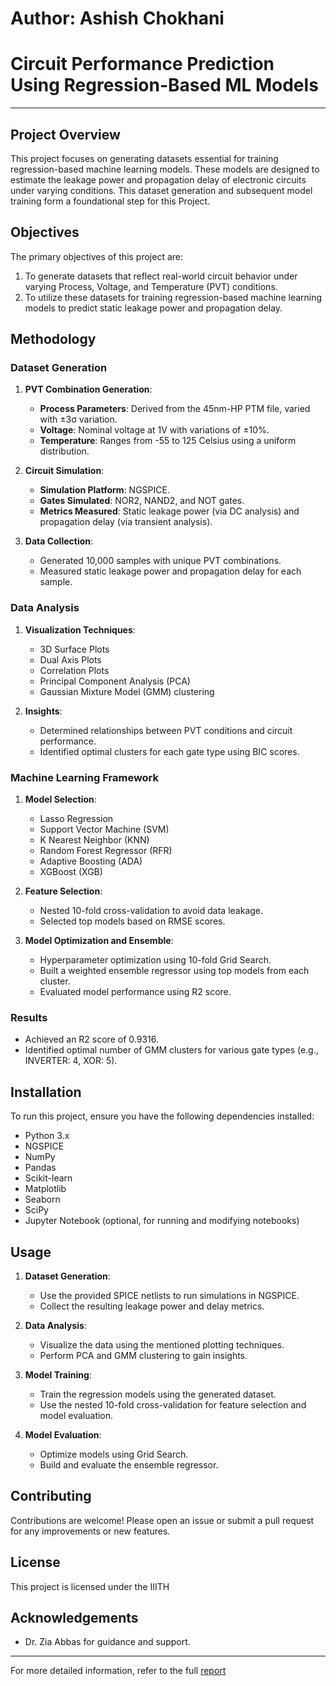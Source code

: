 # Author: Ashish Chokhani

# Circuit Performance Prediction Using Regression-Based ML Models

--- 
## Project Overview

This project focuses on generating datasets essential for training regression-based machine learning models. These models are designed to estimate the leakage power and propagation delay of electronic circuits under varying conditions. This dataset generation and subsequent model training form a foundational step for this Project.

## Objectives

The primary objectives of this project are:
1. To generate datasets that reflect real-world circuit behavior under varying Process, Voltage, and Temperature (PVT) conditions.
2. To utilize these datasets for training regression-based machine learning models to predict static leakage power and propagation delay.

## Methodology

### Dataset Generation

1. **PVT Combination Generation**:
   - **Process Parameters**: Derived from the 45nm-HP PTM file, varied with ±3σ variation.
   - **Voltage**: Nominal voltage at 1V with variations of ±10%.
   - **Temperature**: Ranges from -55 to 125 Celsius using a uniform distribution.

2. **Circuit Simulation**:
   - **Simulation Platform**: NGSPICE.
   - **Gates Simulated**: NOR2, NAND2, and NOT gates.
   - **Metrics Measured**: Static leakage power (via DC analysis) and propagation delay (via transient analysis).

3. **Data Collection**:
   - Generated 10,000 samples with unique PVT combinations.
   - Measured static leakage power and propagation delay for each sample.

### Data Analysis

1. **Visualization Techniques**:
   - 3D Surface Plots
   - Dual Axis Plots
   - Correlation Plots
   - Principal Component Analysis (PCA)
   - Gaussian Mixture Model (GMM) clustering

2. **Insights**:
   - Determined relationships between PVT conditions and circuit performance.
   - Identified optimal clusters for each gate type using BIC scores.

### Machine Learning Framework

1. **Model Selection**:
   - Lasso Regression
   - Support Vector Machine (SVM)
   - K Nearest Neighbor (KNN)
   - Random Forest Regressor (RFR)
   - Adaptive Boosting (ADA)
   - XGBoost (XGB)

2. **Feature Selection**:
   - Nested 10-fold cross-validation to avoid data leakage.
   - Selected top models based on RMSE scores.

3. **Model Optimization and Ensemble**:
   - Hyperparameter optimization using 10-fold Grid Search.
   - Built a weighted ensemble regressor using top models from each cluster.
   - Evaluated model performance using R2 score.

### Results

- Achieved an R2 score of 0.9316.
- Identified optimal number of GMM clusters for various gate types (e.g., INVERTER: 4, XOR: 5).

## Installation

To run this project, ensure you have the following dependencies installed:

- Python 3.x
- NGSPICE
- NumPy
- Pandas
- Scikit-learn
- Matplotlib
- Seaborn
- SciPy
- Jupyter Notebook (optional, for running and modifying notebooks)

## Usage

1. **Dataset Generation**:
   - Use the provided SPICE netlists to run simulations in NGSPICE.
   - Collect the resulting leakage power and delay metrics.

2. **Data Analysis**:
   - Visualize the data using the mentioned plotting techniques.
   - Perform PCA and GMM clustering to gain insights.

3. **Model Training**:
   - Train the regression models using the generated dataset.
   - Use the nested 10-fold cross-validation for feature selection and model evaluation.

4. **Model Evaluation**:
   - Optimize models using Grid Search.
   - Build and evaluate the ensemble regressor.

## Contributing

Contributions are welcome! Please open an issue or submit a pull request for any improvements or new features.

## License

This project is licensed under the IIITH

## Acknowledgements

- Dr. Zia Abbas for guidance and support.

---

For more detailed information, refer to the full [report](https://github.com/Ashish-Chokhani/Regression-ML-for-Circuit-Performance-Prediction/blob/main/Docs/DVD%20Project%20Report.pdf)


